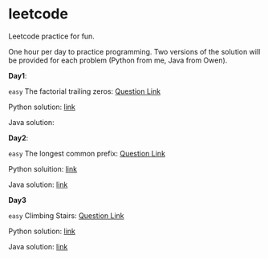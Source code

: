 # leetcode

Leetcode practice for fun.

One hour per day to practice programming. Two versions of the solution will be provided for each problem (Python from me, Java from Owen).

**Day1**:

`easy` The factorial trailing zeros: [Question Link](https://leetcode.com/problems/factorial-trailing-zeroes/)

Python solution: [link](Python/D1-easy172.py)

Java solution:


**Day2**:

`easy` The longest common prefix: [Question Link](https://leetcode.com/problems/longest-common-prefix/)

Python soluition: [link](Python/D2-easy14.py)

Java solution: [link](Java/LongestCommonPrefix.java)

**Day3**

`easy` 	Climbing Stairs: [Question Link](https://leetcode.com/problems/climbing-stairs/)

Python solution: [link](Python/D3-easy70.py)

Java solution: [link]()
